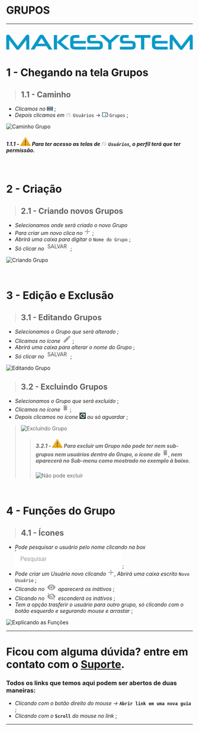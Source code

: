 # GRUPOS

---
[![Logo_make](https://raw.githubusercontent.com/Makesystem/manuais/main/webccrm/telas/img_padrao/makesystem.png)](https://www.makesystem.com.br/)
---

 # 1 - Chegando na tela Grupos
 >## __1.1 - Caminho__
 * _Clicamos no_ ![Menu](https://raw.githubusercontent.com/Makesystem/manuais/main/webccrm/telas/img_padrao/menu1.png) ;
 * _Depois clicamos em_ ![Usuários](https://raw.githubusercontent.com/Makesystem/manuais/main/webccrm/telas/img_padrao/usuarios_1.png) `Usuários` -> ![Grupos](https://raw.githubusercontent.com/Makesystem/manuais/main/webccrm/telas/img_padrao/grupo_1.png) `Grupos` ;

![Caminho Grupo](https://github.com/Makesystem/manuais/raw/main/webccrm/telas/separacao_tela/tela_grupos/caminho.gif)
##### 1.1.1 - ![Warning](https://raw.githubusercontent.com/Makesystem/manuais/main/webccrm/telas/img_padrao/waarning.png) Para ter acesso as telas de ![Usuários](https://raw.githubusercontent.com/Makesystem/manuais/main/webccrm/telas/img_padrao/usuarios_1.png) `Usuários`, o perfil terá que ter permissão.

<br />

# 2 - Criação
>## __2.1 - Criando novos Grupos__
* _Selecionamos onde será criado o novo Grupo_
* _Para criar um novo clica no_ ![+](https://raw.githubusercontent.com/Makesystem/manuais/main/webccrm/telas/img_padrao/%2B.png) ;
* _Abrirá uma caixa para digitar o_ `Nome do Grupo` ;
* _Só clicar no_ ![Salvar](https://raw.githubusercontent.com/Makesystem/manuais/main/webccrm/telas/img_padrao/salvar.png) ;

![Criando Grupo](https://github.com/Makesystem/manuais/raw/main/webccrm/telas/separacao_tela/tela_grupos/criandoGrupo.gif)
 
<br />

# 3 - Edição e Exclusão
>## __3.1 - Editando Grupos__
* _Selecionamos o Grupo que será alterado_ ;
* _Clicamos no ícone_ ![Caneta](https://raw.githubusercontent.com/Makesystem/manuais/main/webccrm/telas/img_padrao/caneta.png) ;
* _Abrirá uma caixa para alterar o nome do Grupo_ ;
* _Só clicar no_ ![Salvar](https://raw.githubusercontent.com/Makesystem/manuais/main/webccrm/telas/img_padrao/salvar.png) ;

![Editando Grupo](https://github.com/Makesystem/manuais/raw/main/webccrm/telas/separacao_tela/tela_grupos/editando.gif)

>## __3.2 - Excluindo Grupos__
* _Selecionamos o Grupo que será excluído_ ;
* _Clicamos no ícone_ ![Lixeira](https://raw.githubusercontent.com/Makesystem/manuais/main/webccrm/telas/img_padrao/lixeira.png) ;
* _Depois clicamos no ícone_ ![Recarregar](https://raw.githubusercontent.com/Makesystem/manuais/main/webccrm/telas/img_padrao/recarregar.png) _ou só aguardar_ ;
> ![Excluíndo Grupo](https://github.com/Makesystem/manuais/raw/main/webccrm/telas/separacao_tela/tela_grupos/exclu%C3%ADndo.gif)
>> ##### 3.2.1 - ![Warning](https://raw.githubusercontent.com/Makesystem/manuais/main/webccrm/telas/img_padrao/waarning.png) Para excluir um Grupo não pode ter nem sub-grupos nem usuários dentro do Grupo, o ícone de ![Lixeira](https://raw.githubusercontent.com/Makesystem/manuais/main/webccrm/telas/img_padrao/lixeira.png), nem aparecerá no Sub-menu como mostrado no exemplo à baixo.
>> ![Não pode excluir](https://github.com/Makesystem/manuais/raw/main/webccrm/telas/separacao_tela/tela_grupos/naopodeexcluir.gif)

<br />

# 4 - Funções do Grupo
>## __4.1 - Ícones__
* _Pode pesquisar o usuário pelo nome clicando na box_ ![Caixa de Pesquisa](https://raw.githubusercontent.com/Makesystem/manuais/main/webccrm/telas/img_padrao/pesquisar.png) ;
* _Pode criar um Usuário novo clicando_ ![+](https://raw.githubusercontent.com/Makesystem/manuais/main/webccrm/telas/img_padrao/%2B.png), _Abrirá uma caixa escrito_ `Novo Usuário` ;
* _Clicando no ![Ativo](https://raw.githubusercontent.com/Makesystem/manuais/main/webccrm/telas/img_padrao/ativo.png) aparecerá os inátivos_ ;
* _Clicando no ![Inativo](https://raw.githubusercontent.com/Makesystem/manuais/main/webccrm/telas/img_padrao/intativo.png) esconderá os inátivos_ ;
* _Tem a opção trasferir o usuário para outro grupo, só clicando com o botão esquerdo e segurando mouse e arrastar_ ;

![Explicando as Funções](https://github.com/Makesystem/manuais/raw/main/webccrm/telas/separacao_tela/tela_grupos/explicaTela.gif)

---

# Ficou com alguma dúvida? entre em contato com o [Suporte](http://api.whatsapp.com/send?1=pt_BR&phone=555130661344).

### Todos os links que temos aqui podem ser abertos de duas maneiras:
* _Clicando com o botão direito do mouse ->_ __`Abrir link em uma nova guia`__ ;
* _Clicando com o_ __`Scroll`__ _do mouse no link_ ;

---

